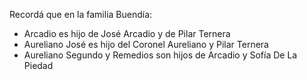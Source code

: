 Recordá que en la familia Buendía:

* Arcadio es hijo de José Arcadio y de Pilar Ternera
* Aureliano José es hijo del Coronel Aureliano y Pilar Ternera
* Aureliano Segundo y Remedios son hijos de Arcadio y Sofía De La Piedad
